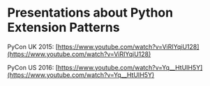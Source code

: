 # Presentations about Python Extension Patterns

PyCon UK 2015: [https://www.youtube.com/watch?v=ViRIYqiU128](https://www.youtube.com/watch?v=ViRIYqiU128)

PyCon US 2016: [https://www.youtube.com/watch?v=Yq__HtUIH5Y](https://www.youtube.com/watch?v=Yq__HtUIH5Y)
